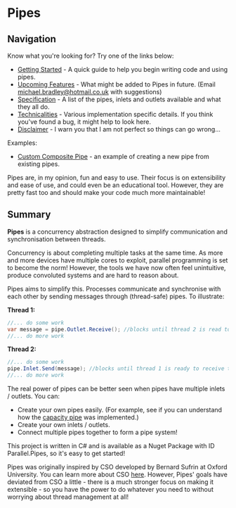 Pipes
=====

Navigation
----------
Know what you're looking for? Try one of the links below:
* [Getting Started](GettingStarted.md) - A quick guide to help you begin writing code and using pipes.
* [Upcoming Features](UpcomingFeatures.md) - What might be added to Pipes in future. (Email michael.bradley@hotmail.co.uk with suggestions)
* [Specification](Specifics.md) - A list of the pipes, inlets and outlets available and what they all do.
* [Technicalities](Technicalities.md) - Various implementation specific details. If you think you've found a bug, it might help to look here.
* [Disclaimer](Disclaimer.md) - I warn you that I am not perfect so things can go wrong...

Examples:
* [Custom Composite Pipe](SimpleExample.md) - an example of creating a new pipe from existing pipes.

Pipes are, in my opinion, fun and easy to use. Their focus is on extensibility and ease of use, and could even be an educational tool. However, they are pretty fast too and should make your code much more maintainable!

Summary
-------

**Pipes** is a concurrency abstraction designed to simplify communication and synchronisation between threads.

Concurrency is about completing multiple tasks at the same time. As more and more devices have multiple cores to exploit, parallel programming is set to become the norm! However, the tools we have now often feel unintuitive, produce convoluted systems and are hard to reason about.

Pipes aims to simplify this. Processes communicate and synchronise with each other by sending messages through (thread-safe) pipes. To illustrate:

**Thread 1:**
```c#
//... do some work
var message = pipe.Outlet.Receive(); //blocks until thread 2 is read to send the message
//... do more work
```

**Thread 2:**
```c#
//... do some work
pipe.Inlet.Send(message); //blocks until thread 1 is ready to receive the message
//... do more work
```

The real power of pipes can be better seen when pipes have multiple inlets / outlets. You can:
* Create your own pipes easily. (For example, see if you can understand how the [capacity pipe](https://github.com/michaelbradley91/Pipes/blob/master/Pipes/Pipes/Models/Pipes/CapacityPipe.cs) was implemented.)
* Create your own inlets / outlets.
* Connect multiple pipes together to form a pipe system!

This project is written in C# and is available as a Nuget Package with ID Parallel.Pipes, so it's easy to get started!

Pipes was originally inspired by CSO developed by Bernard Sufrin at Oxford University. You can learn more about CSO [here](http://www.cs.ox.ac.uk/people/bernard.sufrin/CSO/cso-doc-scala2.11.4/index.html#ox.CSO$). However, Pipes' goals have deviated from CSO a little - there is a much stronger focus on making it extensible - so you have the power to do whatever you need to without worrying about thread management at all!
